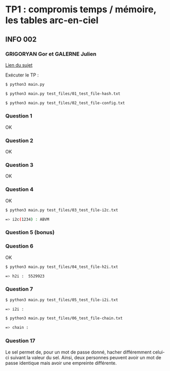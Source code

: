 # TP1 : compromis temps / mémoire, les tables arc-en-ciel

## INFO 002

### GRIGORYAN Gor et GALERNE Julien

[Lien du sujet](https://pierre-hyvernat.apps.math.cnrs.fr/data/Enseignement/2425/info002/tp1.html)

Exécuter le TP :

```sh
$ python3 main.py
```

```sh
$ python3 main.py test_files/01_test_file-hash.txt
```

```sh
$ python3 main.py test_files/02_test_file-config.txt
```

### Question 1

OK

### Question 2

OK

### Question 3

OK

### Question 4

OK

```sh
$ python3 main.py test_files/03_test_file-i2c.txt

=> i2c(1234) : ABVM
```

### Question 5 (bonus)

### Question 6

OK

```sh
$ python3 main.py test_files/04_test_file-h2i.txt

=> h2i :  5529923
```

### Question 7

```sh
$ python3 main.py test_files/05_test_file-i2i.txt

=> i2i :
```

```sh
$ python3 main.py test_files/06_test_file-chain.txt

=> chain :
```

### Question 17

Le sel permet de, pour un mot de passe donné, hacher différemment celui-ci suivant la valeur du sel.
Ainsi, deux personnes peuvent avoir un mot de passe identique mais avoir une empreinte différente.

